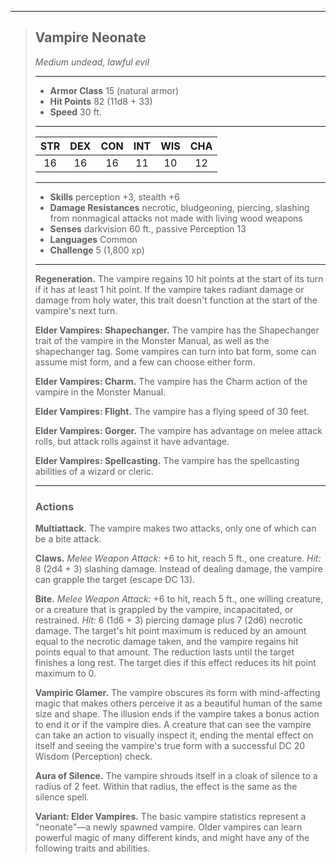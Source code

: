 ***
> ## Vampire Neonate
> *Medium undead, lawful evil*
> 
> ***
> 
> - **Armor Class** 15 (natural armor)
> - **Hit Points** 82 (11d8 + 33)
> - **Speed** 30 ft.
> 
> ***
> 
> |STR|DEX|CON|INT|WIS|CHA|
> |:---:|:---:|:---:|:---:|:---:|:---:|
> |16|16|16|11|10|12|
> 
> ***
> 
> - **Skills** perception +3, stealth +6
> - **Damage Resistances** necrotic, bludgeoning, piercing, slashing from nonmagical attacks not made with living wood weapons
> - **Senses** darkvision 60 ft., passive Perception 13
> - **Languages** Common
> - **Challenge** 5 (1,800 xp)
> 
> ***
> 
> **Regeneration.** The vampire regains 10 hit points at the start of its turn if it has at least 1 hit point. If the vampire takes radiant damage or damage from holy water, this trait doesn't function at the start of the vampire's next turn.
> 
> **Elder Vampires: Shapechanger.** The vampire has the Shapechanger trait of the vampire in the Monster Manual, as well as the shapechanger tag. Some vampires can turn into bat form, some can assume mist form, and a few can choose either form.
> 
> **Elder Vampires: Charm.** The vampire has the Charm action of the vampire in the Monster Manual.
> 
> **Elder Vampires: Flight.** The vampire has a flying speed of 30 feet.
> 
> **Elder Vampires: Gorger.** The vampire has advantage on melee attack rolls, but attack rolls against it have advantage.
> 
> **Elder Vampires: Spellcasting.** The vampire has the spellcasting abilities of a wizard or cleric.
> 
> ***
> 
> ### Actions
> **Multiattack.** The vampire makes two attacks, only one of which can be a bite attack.
> 
> **Claws.** *Melee Weapon Attack:* +6 to hit, reach 5 ft., one creature. *Hit:* 8 (2d4 + 3) slashing damage. Instead of dealing damage, the vampire can grapple the target (escape DC 13).
> 
> **Bite.** *Melee Weapon Attack:* +6 to hit, reach 5 ft., one willing creature, or a creature that is grappled by the vampire, incapacitated, or restrained. *Hit:* 6 (1d6 + 3) piercing damage plus 7 (2d6) necrotic damage. The target's hit point maximum is reduced by an amount equal to the necrotic damage taken, and the vampire regains hit points equal to that amount. The reduction lasts until the target finishes a long rest. The target dies if this effect reduces its hit point maximum to 0.
> 
> **Vampiric Glamer.** The vampire obscures its form with mind-affecting magic that makes others perceive it as a beautiful human of the same size and shape. The illusion ends if the vampire takes a bonus action to end it or if the vampire dies. A creature that can see the vampire can take an action to visually inspect it, ending the mental effect on itself and seeing the vampire's true form with a successful DC 20 Wisdom (Perception) check.
> 
> **Aura of Silence.** The vampire shrouds itself in a cloak of silence to a radius of 2 feet. Within that radius, the effect is the same as the silence spell.
> 
> **Variant: Elder Vampires.** The basic vampire statistics represent a "neonate"—a newly spawned vampire. Older vampires can learn powerful magic of many different kinds, and might have any of the following traits and abilities.